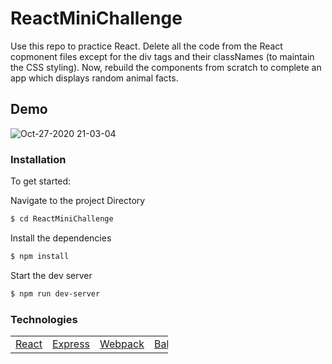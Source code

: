 # ReactMiniChallenge

Use this repo to practice React. Delete all the code from the React copmonent files except for the div tags and their classNames (to maintain the CSS styling). Now, rebuild the components from scratch to complete an app which displays random animal facts.

## Demo
![Oct-27-2020 21-03-04](https://user-images.githubusercontent.com/65248215/97378078-da81cc80-1897-11eb-9625-6465f541d16b.gif)

### Installation

To get started:

Navigate to the project Directory

```sh
$ cd ReactMiniChallenge
```

Install the dependencies

```sh
$ npm install
```

Start the dev server

```sh
$ npm run dev-server
```

### Technologies

<table style="width:50%">
  <tr>
    <td><a href="https://reactjs.org/">React</a></td>
    <td><a href="http://expressjs.com">Express</a></td>
     <td><a href="https://webpack.js.org/">Webpack</a></td>
      <td><a href="https://babeljs.io/">Babel</a></td>
  </tr>
</table>
